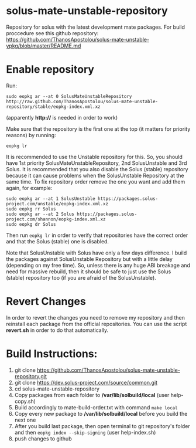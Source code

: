 # solus-mate-unstable-repository
Repository for solus with the latest development mate packages. For build proccedure see this github repository: https://github.com/ThanosApostolou/solus-mate-unstable-ypkg/blob/master/README.md

# Enable repository
Run:
```
sudo eopkg ar --at 0 SolusMateUnstableRepository http://raw.github.com/ThanosApostolou/solus-mate-unstable-repository/stable/eopkg-index.xml.xz
```
(apparently **http://** is needed in order to work)

Make sure that the repository is the first one at the top (it matters for priority reasons) by running:
```
eopkg lr
```
It is recommended to use the Unstable repository for this. So, you should have 1st priority SolusMateUnstableRepository, 2nd SolusUnstable and 3rd Solus. It is recommended that you also disable the Solus (stable) repository because it can cause problems when the SolusUnstable Repository at the same time. To fix repository order remove the one you want and add them again, for example:
```
sudo eopkg ar --at 1 SolusUnstable https://packages.solus-project.com/unstable/eopkg-index.xml.xz
sudo eopkg rr Solus
sudo eopkg ar --at 2 Solus https://packages.solus-project.com/shannon/eopkg-index.xml.xz
sudo eopkg dr Solus
```
Then run `eopkg lr` in order to verify that repositories have the correct order and that the Solus (stable) one is disabled. 

Note that SolusUnstable with Solus have only a few days difference. I build the packages against SolusUnstable Repository but with a little delay (depending on my free time). So, unless there is any huge ABI breakage and need for massive rebuild, then it should be safe to just use the Solus (stable) repository too (if you are afraid of the SolusUnstable).

# Revert Changes
In order to revert the changes you need to remove my repository and then reinstall each package from the official repositories. You can use the script **revert.sh** in order to do that automatically.

# Build Instructions:
1. git clone https://github.com/ThanosApostolou/solus-mate-unstable-repository.git
2. git clone https://dev.solus-project.com/source/common.git
3. cd solus-mate-unstable-repository
4. Copy packages from each folder to **/var/lib/solbuild/local** (user help-copy.sh)
5. Build accordingly to mate-build-order.txt with command `make local`
6. Copy every new package to **/var/lib/solbuild/local** before you build the next one
7. After you build last package, then open terminal to git repository's folder and then `eopkg index --skip-signing` (user help-index.sh)
8. push changes to github
